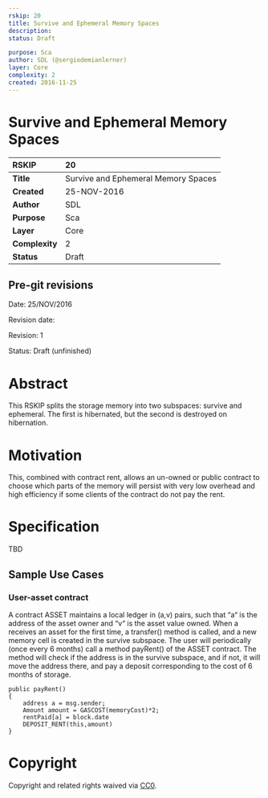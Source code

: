 ```yaml
---
rskip: 20
title: Survive and Ephemeral Memory Spaces
description: 
status: Draft

purpose: Sca
author: SDL (@sergiodemianlerner)
layer: Core
complexity: 2
created: 2016-11-25
---
```


# Survive and Ephemeral Memory Spaces

|RSKIP          |20           |
| :------------ |:-------------|
|**Title**      |Survive and Ephemeral Memory Spaces |
|**Created**    |25-NOV-2016 |
|**Author**     |SDL |
|**Purpose**    |Sca |
|**Layer**      |Core |
|**Complexity** |2 |
|**Status**     |Draft |

## Pre-git revisions

Date: 25/NOV/2016

Revision date: 

Revision: 1

Status: Draft (unfinished)

# **Abstract**

This RSKIP splits the storage memory into two subspaces: survive and ephemeral. The first is hibernated, but the second is destroyed on hibernation.

# **Motivation**

This, combined with contract rent, allows an un-owned or public contract to choose which parts of the memory will persist with very low overhead and high efficiency if some clients of the contract do not pay the rent.

# **Specification**
TBD

## Sample Use Cases

### User-asset contract

A contract ASSET maintains a local ledger in (a,v) pairs, such that “a“ is the address of the asset owner and “v“ is the asset value owned. When a receives an asset for the first time, a transfer() method is called, and a new memory cell is created in the survive subspace. The user will periodically (once every 6 months) call a method payRent() of the ASSET contract. The method will check if the address is in the survive subspace, and if not, it will move the address there, and pay a deposit corresponding to the cost of 6 months of storage.

```
public payRent()
{
    address a = msg.sender;
    Amount amount = GASCOST(memoryCost)*2;
    rentPaid[a] = block.date	
    DEPOSIT_RENT(this,amount)
}

```
# **Copyright**

Copyright and related rights waived via [CC0](https://creativecommons.org/publicdomain/zero/1.0/).